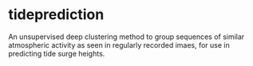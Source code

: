 # tideprediction

An unsupervised deep clustering method to group sequences of similar atmospheric activity as seen in regularly recorded imaes, for use in predicting tide surge heights. 
